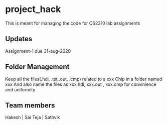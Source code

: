 # project_hack

This is meant for managing the code for CS2310 lab assignments

## Updates

Assignment-1 due 31-aug-2020

## Folder Management

Keep all the files(.hdl, .tst,.out, .cmp) related to a xxx Chip in a folder named xxx
And also name the files as xxx.hdl, xxx.out , xxx.cmp for convinience and uniformity

## Team members 

Hakesh |
Sai Teja |
Sathvik 





